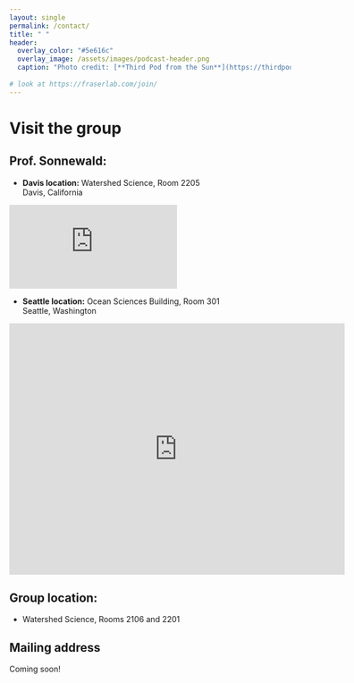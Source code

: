 ```yaml
---
layout: single
permalink: /contact/
title: " "
header:
  overlay_color: "#5e616c"
  overlay_image: /assets/images/podcast-header.png
  caption: "Photo credit: [**Third Pod from the Sun**](https://thirdpodfromthesun.com/)"
  
# look at https://fraserlab.com/join/
---
```


# Visit the group

## Prof. Sonnewald: 
- **Davis location:** Watershed Science, Room 2205\
Davis, California

<iframe src="https://www.google.com/maps/embed?pb=!1m18!1m12!1m3!1d3120.9564868694033!2d-121.75749764036185!3d38.534771199324396!2m3!1f0!2f0!3f0!3m2!1i1024!2i768!4f13.1!3m3!1m2!1s0x80852910141623fb%3A0x832ef4ab6b10f0d6!2sWatershed%20Science%20Research%20Center%2C%20Davis%2C%20CA%2095616!5e0!3m2!1sen!2sus!4v1690337551942!5m2!1sen!2sus" frameborder="0" webkitAllowFullScreen mozallowfullscreen allowfullscreen></iframe>

- **Seattle location:** Ocean Sciences Building, Room 301\
Seattle, Washington

<iframe src="https://www.google.com/maps/embed?pb=!1m18!1m12!1m3!1d2687.6687934025294!2d-122.31524002837449!3d47.652002699633606!2m3!1f0!2f0!3f0!3m2!1i1024!2i768!4f13.1!3m3!1m2!1s0x549014ee75e07991%3A0xbe381afcf37426b0!2sOcean%20Sciences%20Building%20(OCN)!5e0!3m2!1sen!2sus!4v1691459940525!5m2!1sen!2sus" width="600" height="450" style="border:0;" allowfullscreen="" loading="lazy" referrerpolicy="no-referrer-when-downgrade"></iframe>

## Group location:
- Watershed Science, Rooms 2106 and 2201

## Mailing address
Coming soon!
